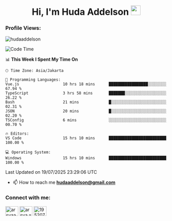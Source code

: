 <h1 align="center">Hi, I'm Huda Addelson 
  <img src="https://media.giphy.com/media/hvRJCLFzcasrR4ia7z/giphy.gif" width="30px"/>
</h1>

<p align="left"> <h3>Profile Views:</h3> <img src="https://komarev.com/ghpvc/?username=huda-addelson&label=Profile%20views&color=0e75b6&style=flat" alt="hudaaddelson" /> </p>

<!--START_SECTION:waka-->
![Code Time](http://img.shields.io/badge/Code%20Time-312%20hrs-blue)

📊 **This Week I Spent My Time On** 

```text
🕑︎ Time Zone: Asia/Jakarta

💬 Programming Languages: 
Vue.js                   10 hrs 18 mins      █████████████████░░░░░░░░   67.94 % 
TypeScript               3 hrs 58 mins       ███████░░░░░░░░░░░░░░░░░░   26.22 % 
Bash                     21 mins             █░░░░░░░░░░░░░░░░░░░░░░░░   02.31 % 
JSON                     20 mins             █░░░░░░░░░░░░░░░░░░░░░░░░   02.20 % 
TSConfig                 6 mins              ░░░░░░░░░░░░░░░░░░░░░░░░░   00.70 % 

🔥 Editors: 
VS Code                  15 hrs 10 mins      █████████████████████████   100.00 % 

💻 Operating System: 
Windows                  15 hrs 10 mins      █████████████████████████   100.00 % 
```


 Last Updated on 19/07/2025 23:29:06 UTC
<!--END_SECTION:waka-->

- 📫 How to reach me **hudaaddelson@gmail.com**

<h3 align="left">Connect with me:</h3>
<p align="left">
<a href="https://www.linkedin.com/in/muhammad-khoirul-huda-559006139/" target="blank"><img align="center" src="https://raw.githubusercontent.com/rahuldkjain/github-profile-readme-generator/master/src/images/icons/Social/linked-in-alt.svg" alt="arsyaadi" height="30" width="40" /></a>
<a href="https://fb.com/khoirul.huda.35513" target="blank"><img align="center" src="https://raw.githubusercontent.com/rahuldkjain/github-profile-readme-generator/master/src/images/icons/Social/facebook.svg" alt="arsya.xkz" height="30" width="40" /></a>
<a href="https://stackoverflow.com/users/19123792" target="blank"><img align="center" src="https://raw.githubusercontent.com/rahuldkjain/github-profile-readme-generator/master/src/images/icons/Social/stack-overflow.svg" alt="19520749" height="30" width="40" /></a>
</p>
